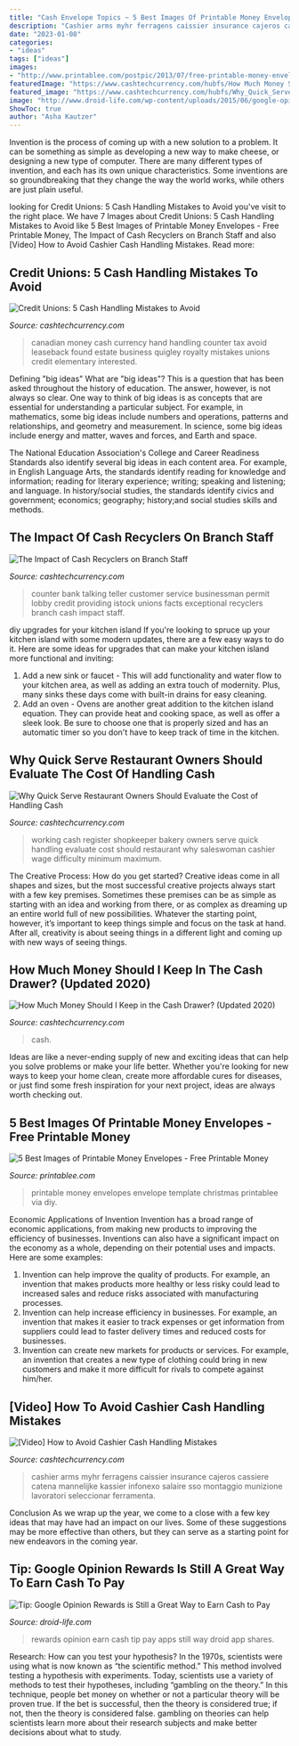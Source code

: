 ```yaml
---
title: "Cash Envelope Topics ~ 5 Best Images Of Printable Money Envelopes"
description: "Cashier arms myhr ferragens caissier insurance cajeros cassiere catena mannelijke kassier infonexo salaire sso montaggio munizione lavoratori seleccionar ferramenta"
date: "2023-01-08"
categories:
- "ideas"
tags: ["ideas"]
images:
- "http://www.printablee.com/postpic/2013/07/free-printable-money-envelopes_278717.jpg"
featuredImage: "https://www.cashtechcurrency.com/hubfs/How Much Money Should I Keep in the Cash Drawer_blog.jpg#keepProtocol"
featured_image: "https://www.cashtechcurrency.com/hubfs/Why_Quick_Serve_Restaurant_Owners_Should_Evaluate_the_Cost_of_Handling_Cash.jpg?t=1502651286251"
image: "http://www.droid-life.com/wp-content/uploads/2015/06/google-opinion-rewards-980x653.jpg"
ShowToc: true
author: "Asha Kautzer"
---
```



Invention is the process of coming up with a new solution to a problem. It can be something as simple as developing a new way to make cheese, or designing a new type of computer. There are many different types of invention, and each has its own unique characteristics. Some inventions are so groundbreaking that they change the way the world works, while others are just plain useful.

	

		
looking for Credit Unions: 5 Cash Handling Mistakes to Avoid you've visit to the right place. We have 7 Images about Credit Unions: 5 Cash Handling Mistakes to Avoid like 5 Best Images of Printable Money Envelopes - Free Printable Money, The Impact of Cash Recyclers on Branch Staff and also [Video] How to Avoid Cashier Cash Handling Mistakes. Read more:
		
    
## Credit Unions: 5 Cash Handling Mistakes To Avoid

<img loading=lazy src="https://www.cashtechcurrency.com/hs-fs/hub/398538/file-2134065579-jpg/Credit_Unions-_5-Cash-Handling-Mistakes-to-Avoid.jpg?t=1522261437819#keepProtocol" onerror="this.onerror=null;this.src='https://tse4.mm.bing.net/th?id=OIP.L7QCOQgNw-ccqR_JuY7PHAHaEi&amp;pid=15.1';" alt="Credit Unions: 5 Cash Handling Mistakes to Avoid">

_Source: cashtechcurrency.com_

>canadian money cash currency hand handling counter tax avoid leaseback found estate business quigley royalty mistakes unions credit elementary interested. 

	

Defining "big ideas"
What are "big ideas"? This is a question that has been asked throughout the history of education. The answer, however, is not always so clear.
One way to think of big ideas is as concepts that are essential for understanding a particular subject. For example, in mathematics, some big ideas include numbers and operations, patterns and relationships, and geometry and measurement. In science, some big ideas include energy and matter, waves and forces, and Earth and space.

The National Education Association's College and Career Readiness Standards also identify several big ideas in each content area. For example, in English Language Arts, the standards identify reading for knowledge and information; reading for literary experience; writing; speaking and listening; and language. In history/social studies, the standards identify civics and government; economics; geography; history;and social studies skills and methods.

    
## The Impact Of Cash Recyclers On Branch Staff

<img loading=lazy src="https://www.cashtechcurrency.com/hubfs/The Impact of Cash Recyclers on Branch Staff.jpg#keepProtocol" onerror="this.onerror=null;this.src='https://tse4.mm.bing.net/th?id=OIP.5dlc00H3upaKMxLLqFtKRAHaEK&amp;pid=15.1';" alt="The Impact of Cash Recyclers on Branch Staff">

_Source: cashtechcurrency.com_

>counter bank talking teller customer service businessman permit lobby credit providing istock unions facts exceptional recyclers branch cash impact staff. 

	

diy upgrades for your kitchen island
If you're looking to spruce up your kitchen island with some modern updates, there are a few easy ways to do it. Here are some ideas for upgrades that can make your kitchen island more functional and inviting: 
1. Add a new sink or faucet - This will add functionality and water flow to your kitchen area, as well as adding an extra touch of modernity. Plus, many sinks these days come with built-in drains for easy cleaning. 
2. Add an oven - Ovens are another great addition to the kitchen island equation. They can provide heat and cooking space, as well as offer a sleek look. Be sure to choose one that is properly sized and has an automatic timer so you don't have to keep track of time in the kitchen. 

    
## Why Quick Serve Restaurant Owners Should Evaluate The Cost Of Handling Cash

<img loading=lazy src="https://www.cashtechcurrency.com/hubfs/Why_Quick_Serve_Restaurant_Owners_Should_Evaluate_the_Cost_of_Handling_Cash.jpg?t=1502651286251" onerror="this.onerror=null;this.src='https://tse4.mm.bing.net/th?id=OIP.VIfRKbm5OQXs44bYK2L9mgAAAA&amp;pid=15.1';" alt="Why Quick Serve Restaurant Owners Should Evaluate the Cost of Handling Cash">

_Source: cashtechcurrency.com_

>working cash register shopkeeper bakery owners serve quick handling evaluate cost should restaurant why saleswoman cashier wage difficulty minimum maximum. 

	

The Creative Process: How do you get started?
Creative ideas come in all shapes and sizes, but the most successful creative projects always start with a few key premises. Sometimes these premises can be as simple as starting with an idea and working from there, or as complex as dreaming up an entire world full of new possibilities. Whatever the starting point, however, it’s important to keep things simple and focus on the task at hand. After all, creativity is about seeing things in a different light and coming up with new ways of seeing things.

    
## How Much Money Should I Keep In The Cash Drawer? (Updated 2020)

<img loading=lazy src="https://www.cashtechcurrency.com/hubfs/How Much Money Should I Keep in the Cash Drawer_blog.jpg#keepProtocol" onerror="this.onerror=null;this.src='https://tse1.mm.bing.net/th?id=OIP.Vtkt-iRcgJ95rm1MfOMXlQHaCl&amp;pid=15.1';" alt="How Much Money Should I Keep in the Cash Drawer? (Updated 2020)">

_Source: cashtechcurrency.com_

>cash. 

	

Ideas are like a never-ending supply of new and exciting ideas that can help you solve problems or make your life better. Whether you're looking for new ways to keep your home clean, create more affordable cures for diseases, or just find some fresh inspiration for your next project, ideas are always worth checking out.

    
## 5 Best Images Of Printable Money Envelopes - Free Printable Money

<img loading=lazy src="http://www.printablee.com/postpic/2013/07/free-printable-money-envelopes_278717.jpg" onerror="this.onerror=null;this.src='https://tse3.mm.bing.net/th?id=OIP.Z-aRbLzDWFMJN4kRszdufAHaE7&amp;pid=15.1';" alt="5 Best Images of Printable Money Envelopes - Free Printable Money">

_Source: printablee.com_

>printable money envelopes envelope template christmas printablee via diy. 

	

Economic Applications of Invention
Invention has a broad range of economic applications, from making new products to improving the efficiency of businesses. Inventions can also have a significant impact on the economy as a whole, depending on their potential uses and impacts. Here are some examples: 
1. Invention can help improve the quality of products. For example, an invention that makes products more healthy or less risky could lead to increased sales and reduce risks associated with manufacturing processes. 
2. Invention can help increase efficiency in businesses. For example, an invention that makes it easier to track expenses or get information from suppliers could lead to faster delivery times and reduced costs for businesses. 
3. Invention can create new markets for products or services. For example, an invention that creates a new type of clothing could bring in new customers and make it more difficult for rivals to compete against him/her.

    
## [Video] How To Avoid Cashier Cash Handling Mistakes

<img loading=lazy src="https://www.cashtechcurrency.com/hubfs/How_to_Avoid_Cashier_Cash_Handling_Mistakes.jpg#keepProtocol" onerror="this.onerror=null;this.src='https://tse4.mm.bing.net/th?id=OIP.vEHhpbU8UKyBt3Zg1PBDJwHaE7&amp;pid=15.1';" alt="[Video] How to Avoid Cashier Cash Handling Mistakes">

_Source: cashtechcurrency.com_

>cashier arms myhr ferragens caissier insurance cajeros cassiere catena mannelijke kassier infonexo salaire sso montaggio munizione lavoratori seleccionar ferramenta. 

	

Conclusion
As we wrap up the year, we come to a close with a few key ideas that may have had an impact on our lives. Some of these suggestions may be more effective than others, but they can serve as a starting point for new endeavors in the coming year.

    
## Tip: Google Opinion Rewards Is Still A Great Way To Earn Cash To Pay

<img loading=lazy src="http://www.droid-life.com/wp-content/uploads/2015/06/google-opinion-rewards-980x653.jpg" onerror="this.onerror=null;this.src='https://tse3.mm.bing.net/th?id=OIP.EskdNX9i49T3cTzsRl-bOwHaE7&amp;pid=15.1';" alt="Tip: Google Opinion Rewards is Still a Great Way to Earn Cash to Pay">

_Source: droid-life.com_

>rewards opinion earn cash tip pay apps still way droid app shares. 

	

Research: How can you test your hypothesis?
In the 1970s, scientists were using what is now known as “the scientific method.” This method involved testing a hypothesis with experiments. Today, scientists use a variety of methods to test their hypotheses, including “gambling on the theory.” In this technique, people bet money on whether or not a particular theory will be proven true. If the bet is successful, then the theory is considered true; if not, then the theory is considered false. gambling on theories can help scientists learn more about their research subjects and make better decisions about what to study.

